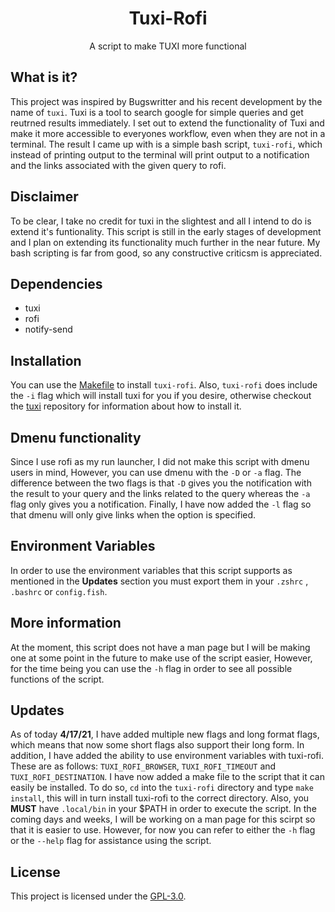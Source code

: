 <div align="center"> 

# Tuxi-Rofi 

</div>

<div align="center">

A script to make TUXI more functional

</div>

## What is it?

This project was inspired by Bugswritter and his recent development by the name of `tuxi`. Tuxi is a tool to search google for simple queries and get reutrned results immediately. I set out to extend the functionality of Tuxi and make it more accessible to everyones workflow, even when they are not in a terminal. The result I came up with is a simple bash script, `tuxi-rofi`, which instead of printing output to the terminal will print output to a notification and the links associated with the given query to rofi.  

## Disclaimer

To be clear, I take no credit for tuxi in the slightest and all I intend to do is extend it's funtionality. This script is still in the early stages of development and I plan on extending its functionality much further in the near future. My bash scripting is far from good, so any constructive criticsm is appreciated. 

## Dependencies

* tuxi
* rofi
* notify-send

## Installation

 You can use the [Makefile](./Makefile) to install `tuxi-rofi`. Also, `tuxi-rofi` does include the `-i` flag which will install tuxi for you if you desire, otherwise checkout the [tuxi](https://github.com/Bugswriter/tuxi) repository for information about how to install it. 

## Dmenu functionality

Since I use rofi as my run launcher, I did not make this script with dmenu users in mind, However, you can use dmenu with the `-D` or `-a` flag. The difference between the two flags is that `-D` gives you the notification with the result to your query and the links related to the query whereas the `-a` flag only gives you a notification. Finally, I have now added the `-l` flag so that dmenu will only give links when the option is specified.

## Environment Variables

In order to use the environment variables that this script supports as mentioned in the **Updates** section you must export them in your `.zshrc` , `.bashrc` or `config.fish`. 

## More information

At the moment, this script does not have a man page but I will be making one at some point in the future to make use of the script easier, However, for the time being you can use the `-h` flag in order to see all possible functions of the script. 

## Updates

As of today **4/17/21**, I have added multiple new flags and long format flags, which means that now some short flags also support their long form. In addition, I have added the ability to use environment variables with tuxi-rofi. These are as follows: `TUXI_ROFI_BROWSER`, `TUXI_ROFI_TIMEOUT` and `TUXI_ROFI_DESTINATION`. I have now added a make file to the script that it can easily be installed. To do so, `cd` into the `tuxi-rofi` directory and type `make install`, this will in turn install tuxi-rofi to the correct directory. Also, you **MUST** have `.local/bin` in your $PATH in order to execute the script. In the coming days and weeks, I will be working on a man page for this scirpt so that it is easier to use. However, for now you can refer to either the `-h` flag or the `--help` flag for assistance using the script.

## License

This project is licensed under the [GPL-3.0](./LICENSE).
